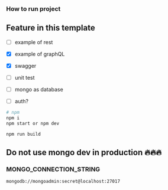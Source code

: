 
### How to run project


## Feature in this template

- [ ] example of rest

- [x] example of graphQL

- [x] swagger

- [ ] unit test

- [ ] mongo as database

- [ ] auth?

```sh
# npm
npm i
npm start or npm dev


```

```sh
npm run build
```

## Do not use mongo dev in production 🔥🔥🔥

### MONGO_CONNECTION_STRING
```sh
mongodb://mongoadmin:secret@localhost:27017
```